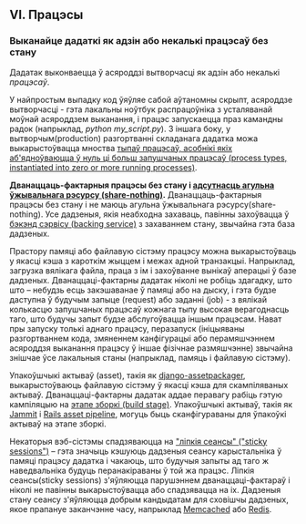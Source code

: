 ## VI. Працэсы
### Выканайце дадаткі як адзін або некалькі працэсаў без стану

Дадатак выконваецца ў асяроддзі вытворчасці як адзін або некалькі *працэсаў*.

У найпростым выпадку код ўяўляе сабой аўтаномны скрыпт, асяроддзе вытворчасці - гэта лакальны ноўтбук распрацоўніка з усталяванай моўнай асяроддзем выканання, і працэс запускаецца праз камандны радок (напрыклад, *python my_script.py*). З іншага боку, у вытворчым(production) разгортванні складанага дадатка можа выкарыстоўвацца мноства [тыпаў працэсаў, асобнікі якіх аб'ядноўваюцца ў нуль ці больш запушчаных працэсаў (process types, instantiated into zero or more running processes)](./concurrency).

**Дванаццаць-фактарныя працэсы без стану і [адсутнасць агульна ўжывальнага рэсурсу (share-nothing)](http://en.wikipedia.org/wiki/Shared_nothing_architecture).**  Дванаццаць-фактарныя працэсы без стану і не маюць агульна ўжывальнага рэсурсу(share-nothing). Усе дадзеныя, якія неабходна захаваць, павінны захоўвацца ў [бэкэнд сэрвісу (backing service)](./backing-services) з захаваннем стану, звычайна гэта база дадзеных.

Прастору памяці або файлавую сістэму працэсу можна выкарыстоўваць у якасці кэша з кароткім жыццем і межах адной транзакцыі. Напрыклад, загрузка вялікага файла, праца з ім і захоўванне вынікаў аперацыі ў базе дадзеных. Дванаццаці-фактарны дадатак ніколі не робіць здагадку, што што – небудзь есць закэшаванае ў памяці або на дыску, і гэта будзе даступна ў будучым запыце (request) або заданні (job) - з вялікай колькасцю запушчаных працэсаў кожнага тыпу высокая верагоднасць таго, што будучы запыт будзе абслугоўвацца іншым працэсам. Нават пры запуску толькі аднаго працэсу, перазапуск (ініцыяваны разгортваннем кода, змяненнем канфігурацыі або перамяшчэннем асяроддзя выканання працэсу ў іншае фізічнае размяшчэнне) звычайна знішчае ўсе лакальныя станы (напрыклад, памяць і файлавую сістэму).

Упакоўшчыкі актываў (asset), такія як [django-assetpackager](http://code.google.com/p/django-assetpackager/), выкарыстоўваюць файлавую сістэму ў якасці кэша для скампіляваных актываў. Дванаццаці-фактарны дадатак аддае перавагу рабіць гэтую кампіляцыю на [этапе зборкі (build stage)](/build-release-run). Упакоўшчыкі актываў, такія як [Jammit](http://documentcloud.github.com/jammit/) і [Rails asset pipeline](http://ryanbigg.com/guides/asset_pipeline.html), могуць быць сканфігураваны для ўпакоўкі актываў на этапе зборкі.

Некаторыя вэб-сістэмы спадзяваюцца на ["ліпкія сеансы" ("sticky sessions")](http://en.wikipedia.org/wiki/Load_balancing_%28computing%29#Persistence) – гэта значыць кэшуюць дадзеныя сеансу карыстальніка ў памяці працэсу дадатка і чакаюць, што будучыя запыты ад таго ж наведвальніка будуць перанакіраваны ў той жа працэс. Ліпкія сеансы(sticky sessions) з'яўляюцца парушэннем дванаццаці-фактараў і ніколі не павінны выкарыстоўвацца або спадзявацца на іх. Дадзеныя стану сеансу з'яўляюцца добрым кандыдатам для сховішчы дадзеных, якое прапануе заканчэнне часу, напрыклад [Memcached](http://memcached.org/) або [Redis](http://redis.io/).
